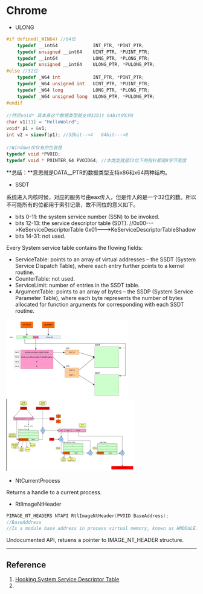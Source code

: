 # Chrome

- ULONG

```c++
#if defined(_WIN64) //64位
    typedef __int64 			INT_PTR, *PINT_PTR;
    typedef unsigned __int64 	UINT_PTR, *PUINT_PTR;
    typedef __int64 			LONG_PTR, *PLONG_PTR;
    typedef unsigned __int64 	ULONG_PTR, *PULONG_PTR;
#else //32位
    typedef _W64 int 			INT_PTR, *PINT_PTR;
    typedef _W64 unsigned int 	UINT_PTR, *PUINT_PTR;
    typedef _W64 long 			LONG_PTR, *PLONG_PTR;
    typedef _W64 unsigned long 	ULONG_PTR, *PULONG_PTR;
#endif

//然后void* 其本身这个数据类型就支持32bit 64bit的CPU
char v1[11] = "HelloWolrd";
void* p1 = &v1;
int v2 = sizeof(p1); //32bit-->4   64bit--->8

//Windows仅仅有的包装是
typedef void *PVOID;
typedef void * POINTER_64 PVOID64; //本类型就是32位下的指针都是8字节宽度
```

**总结：**意思就是DATA__PTR的数据类型支持x86和x64两种结构。

- SSDT

系统进入内核时候，对应的服务号由eax传入，但是传入的是一个32位的数。所以不可能所有的位都用于索引记录，故不同位的意义如下。

- bits 0-11: the system service number (SSN) to be invoked.
- bits 12-13: the service descriptor table (SDT). //0x00--->KeServiceDescriptorTable  0x01--->KeServiceDescriptorTableShadow
- bits 14-31: not used.

Every System service table contains the flowing fields:

- ServiceTable: points to an array of virtual addresses – the SSDT (System Service Dispatch Table), where each entry further points to a kernel routine.
- CounterTable: not used.
- ServiceLimit: number of entries in the SSDT table.
- ArgumentTable: points to an array of bytes – the SSDP (System Service Parameter Table), where each byte represents the number of bytes allocated for function arguments for corresponding with each SSDT routine.

<img src="Chrome.assets/032014_1421_HookingtheS4.png" alt="img" style="zoom:50%;" />

<img src="Chrome.assets/image-20220415223331130.png" alt="image-20220415223331130" style="zoom: 33%;" />

- NtCurrentProcess

Returns a handle to a current process.

- RtlImageNtHeader

```c
PIMAGE_NT_HEADERS NTAPI RtlImageNtHeader(PVOID BaseAddress);
//BaseAddress
//Is a module base address in process virtual memory, known as HMODULE.
```

Undocumented API, retuens a pointer to IMAGE_NT_HEADER structure.

****

## Reference

1. [Hooking System Service Descriptor Table](https://resources.infosecinstitute.com/topic/hooking-system-service-dispatch-table-ssdt/)
2. 
